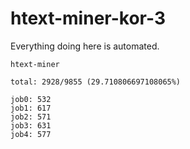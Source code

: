# htext-miner-kor-3

Everything doing here is automated.

```
htext-miner

total: 2928/9855 (29.710806697108065%)

job0: 532
job1: 617
job2: 571
job3: 631
job4: 577
```